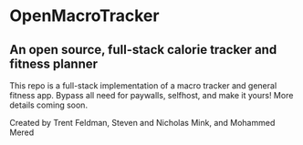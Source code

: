 # OpenMacroTracker
## An open source, full-stack calorie tracker and fitness planner

This repo is a full-stack implementation of a macro tracker and general fitness app. Bypass all need for paywalls, selfhost, and make it yours! More details coming soon.


Created by Trent Feldman, Steven and Nicholas Mink, and Mohammed Mered



